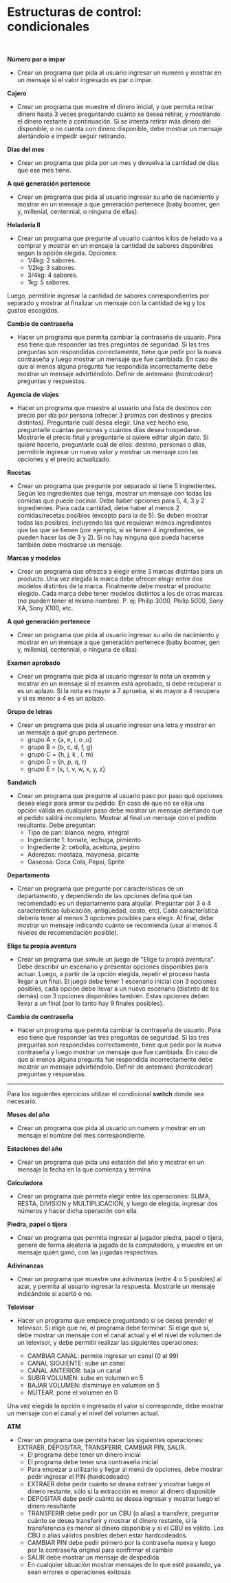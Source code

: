 # Estructuras de control: condicionales
<br>

**Número par o impar**
- Crear un programa que pida al usuario ingresar un numero y mostrar en un mensaje si el valor ingresado es par o impar.

**Cajero**
- Crear un programa que muestre el dinero inicial, y que permita retirar dinero hasta 3 veces preguntando cuánto se desea retirar, y mostrando el dinero restante a continuación. Si se intenta retirar más dinero del disponible, o no cuenta con dinero disponible, debe mostrar un mensaje alertándolo e impedir seguir retirando.

**Días del mes**
- Crear un programa que pida por un mes y devuelva la cantidad de días que ese mes tiene.

**A qué generación pertenece**
- Crear un programa que pida al usuario ingresar su año de nacimiento y mostrar en un mensaje a que generación pertenece (baby boomer, gen y, millenial, centennial, o ninguna de ellas).

**Heladería II**
- Crear un programa que pregunte al usuario cuántos kilos de helado va a comprar y mostrar en un mensaje la cantidad de sabores disponibles según la opción elegida. Opciones:
  - 1/4kg: 2 sabores.
  - 1/2kg: 3 sabores.
  - 3/4kg: 4 sabores.
  - 1kg: 5 sabores.

Luego, permitirle ingresar la cantidad de sabores correspondientes por separado y mostrar al finalizar un mensaje con la cantidad de kg y los gustos escogidos.

**Cambio de contraseña** 
- Hacer un programa que permita cambiar la contraseña de usuario. Para eso tiene que responder las tres preguntas de seguridad. Si las tres preguntas son respondidas correctamente, tiene que pedir por la nueva contraseña y luego mostrar un mensaje que fue cambiada. En caso de que al menos alguna pregunta fue respondida incorrectamente debe mostrar un mensaje advirtiéndolo. Definir de antemano (*hardcodear*) preguntas y respuestas.

**Agencia de viajes**
- Hacer un programa que muestre al usuario una lista de destinos con precio por día por persona (ofrecer 3 promos con destinos y precios distintos). Preguntarle cuál desea elegir. Una vez hecho eso, preguntarle cuántas personas y cuántos días desea hospedarse. Mostrarle el precio final y preguntarle si quiere editar algún dato. Si quiere hacerlo, preguntarle cuál de ellos: destino, personas o días, permitirle ingresar un nuevo valor y mostrar un mensaje con las opciones y el precio actualizado.

**Recetas**
- Crear un programa que pregunte por separado si tiene 5 ingredientes. Según los ingredientes que tenga, mostrar un mensaje con todas las comidas que puede cocinar. Debe haber opciones para 5, 4, 3 y 2 ingredientes. Para cada cantidad, debe haber al menos 2 comidas/recetas posibles (excepto para la de 5). Se deben mostrar todas las posibles, incluyendo las que requieran menos ingredientes que las que se tienen (por ejemplo, si se tienen 4 ingredientes, se pueden hacer las de 3 y 2). Si no hay ninguna que pueda hacerse también debe mostrarse un mensaje. 

**Marcas y modelos**
- Crear un programa que ofrezca a elegir entre 3 marcas distintas para un producto. Una vez elegida la marca debe ofrecer elegir entre dos modelos distintos de la marca. Finalmente debe mostrar el producto elegido. Cada marca debe tener modelos distintos a los de otras marcas (no pueden tener el mismo nombre). P. ej: Philip 3000, Philip 5000, Sony XA, Sony X100, etc.

**A qué generación pertenece**
- Crear un programa que pida al usuario ingresar su año de nacimiento y mostrar en un mensaje a que generación pertenece (baby boomer, gen y, millenial, centennial, o ninguna de ellas).

**Examen aprobado**
- Crear un programa que pida al usuario ingresar la nota un examen y mostrar en un mensaje si el examen está aprobado, si debe recuperar o es un aplazo. Si la nota es mayor a 7 aprueba, si es mayor a 4 recupera y si es menor a 4 es un aplazo.

**Grupo de letras**
- Crear un programa que pida al usuario ingresar una letra y mostrar en un mensaje a qué grupo pertenece.
  - grupo A = {a, e, i, o ,u}
  - grupo B = {b, c, d, f, g}
  - grupo C = {h, j, k , l, m}
  - grupo D = {n, p, q, r}
  - grupo E = {s, t, v, w, x, y, z}

**Sandwich**
- Crear un programa que pregunte al usuario paso por paso qué opciones desea elegir para armar su pedido. En caso de que no se elija una opción válida en cualquier paso debe mostrar un mensaje alertando que el pedido saldrá incompleto. Mostrar al final un mensaje con el pedido resultante. Debe preguntar:
  - Tipo de pan: blanco, negro, integral
  - Ingrediente 1: tomate, lechuga, pimiento
  - Ingrediente 2: cebolla, aceituna, pepino
  - Aderezos: mostaza, mayonesa, picante
  - Gaseosa: Coca Cola, Pepsi, Sprite

**Departamento**
- Crear un programa que pregunte por características de un departamento, y dependiendo de las opciones defina qué tan recomendado es un departamento para alquilar. Preguntar por 3 o 4 características (ubicación, antigüedad, costo, etc). Cada característica debería tener al menos 3 opciones posibles para elegir. Al final, debe mostrar un mensaje indicando cuánto se recomienda (usar al menos 4 niveles de recomendación posible).

**Elige tu propia aventura**
- Crear un programa que simule un juego de "Elige tu propia aventura". Debe describir un escenario y presentar opciones disponibles para actuar. Luego, a partir de la opción elegida, repetir el proceso hasta llegar a un final. El juego debe tener 1 escenario inicial con 3 opciones posibles, cada opción debe llevar a un nuevo escenario (distinto de los demás) con 3 opciones disponibles también. Estas opciones deben llevar a un final (por lo tanto hay 9 finales posibles). 

**Cambio de contraseña** 
- Hacer un programa que permita cambiar la contraseña de usuario. Para eso tiene que responder las tres preguntas de seguridad. Si las tres preguntas son respondidas correctamente, tiene que pedir por la nueva contraseña y luego mostrar un mensaje que fue cambiada. En caso de que al menos alguna pregunta fue respondida incorrectamente debe mostrar un mensaje advirtiéndolo. Definir de antemano (*hardcodear*) preguntas y respuestas.

---

Para los siguientes ejercicios utilizar el condicional **switch** donde sea necesario.

**Meses del año**
- Crear un programa que pida al usuario un numero y mostrar en un mensaje el nombre del mes correspondiente.

**Estaciones del año**
- Crear un programa que pida una estación del año y mostrar en un mensaje la fecha en la que comienza y termina

**Calculadora**
- Crear un programa que permita elegir entre las operaciones: SUMA, RESTA, DIVISION y MULTIPLICACION, y luego de elegida, ingresar dos números y hacer dicha operación con ella.

**Piedra, papel o tijera**
- Crear un programa que permita ingresar al jugador piedra, papel o tijera, genere de forma aleatoria la jugada de la computadora, y muestre en un mensaje quién ganó, con las jugadas respectivas.

**Adivinanzas**
- Crear un programa que muestre una adivinanza (entre 4 o 5 posibles) al azar, y permita al usuario ingresar la respuesta. Mostrarle un mensaje indicándole si acertó o no.

**Televisor**
- Hacer un programa que empiece preguntando si se desea prender el televisor. Si elige que no, el programa debe terminar. Si elige que sí, debe mostrar un mensaje con el canal actual y el el nivel de volumen de un televisor, y debe permitir realizar las siguientes operaciones:

  - CAMBIAR CANAL: permite ingresar un canal (0 al 99)
  - CANAL SIGUIENTE: sube un canal
  - CANAL ANTERIOR: baja un canal
  - SUBIR VOLUMEN: sube en volumen en 5
  - BAJAR VOLUMEN: disminuye en volumen en 5
  - MUTEAR: pone el volumen en 0

Una vez elegida la opción e ingresado el valor si corresponde, debe mostrar un mensaje con el canal y el nivel del volumen actual.

**ATM**
- Crear un programa que permita hacer las siguientes operaciones: EXTRAER, DEPOSITAR, TRANSFERIR, CAMBIAR PIN, SALIR.
  - El programa debe tener un dinero inicial
  - El programa debe tener una contraseña inicial
  - Para empezar a utilizarlo y llegar al menú de opciones, debe mostrar pedir ingresar el PIN (hardcodeado)
  - EXTRAER debe pedir cuánto se desea extraer y mostrar luego el dinero restante, sólo si la extracción es menor al dinero disponible
  - DEPOSITAR debe pedir cuánto se desea ingresar y mostrar luego el dinero resultante
  - TRANSFERIR debe pedir por un CBU (o alias) a transferir, preguntar cuánto se desea transferir y mostrar el dinero restante, si la transferencia es menor al dinero disponible y si el CBU es válido. Los CBU o alias válidos posibles deben estar hardcodeados.
  - CAMBIAR PIN debe pedir primero por la contraseña nueva y luego por la contraseña original para confirmar el cambio
  - SALIR debe mostrar un mensaje de despedida
  - En cualquier situación mostrar mensajes de lo que esté pasando, ya sean errores o operaciones exitosas
